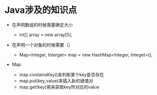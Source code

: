 # Java涉及的知识点

* 在声明数组的时候需要确定大小
	* int[] array = new array[5];

* 在声明一个对象的时候需要（）
	* Map<Integer, Interget> map = new HashMap<Integer, Integet>();

*  Map
	* map.containsKey()来判断某个key是否存在
	* map.put(key,value)来插入新的键值对
	* map.get(key)用来获取key所对应的value